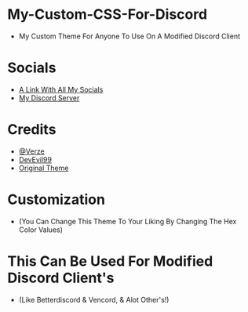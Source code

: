 # My-Custom-CSS-For-Discord
- My Custom Theme For Anyone To Use On A Modified Discord Client


# **Socials**

- [A Link With All My Socials](https://feds.lol/verze)
- [My Discord Server](https://discord.gg/HxD)


# Credits

- [@Verze](https://github.com/VerzeHxD)
- [DevEvil99](https://github.com/DevEvil99)
- [Original Theme](https://github.com/DevEvil99/DarkPlus-Discord-Theme)



# Customization
- (You Can Change This Theme To Your Liking By Changing The Hex Color Values)


# This Can Be Used For Modified Discord Client's
- (Like Betterdiscord & Vencord, & Alot Other's!)
